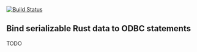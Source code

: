 [![Build Status](https://travis-ci.org/adamreichold/serde-odbc.svg?branch=master)](https://travis-ci.org/adamreichold/serde-odbc)

Bind serializable Rust data to ODBC statements
----------------------------------------------

TODO
